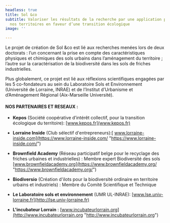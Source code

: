 ```yaml
---
headless: true
title: Sol &co
subtitle: Valoriser les résultats de la recherche par une application pratique sur
  nos territoires en faveur d’une transition écologique
image: ''

---
```

Le projet de création de Sol &co est lié aux recherches menées lors de deux doctorats : l’un concernant la prise en compte des caractéristiques physiques et chimiques des sols urbains dans l’aménagement du territoire ; l’autre sur la caractérisation de la biodiversité dans les sols de friches industrielles.

Plus globalement, ce projet est lié aux réflexions scientifiques engagées par les 5 co-fondateurs au sein du Laboratoire Sols et Environnement (Université de Lorraine, INRAE) et de l’Institut d’Urbanisme et d’Aménagement Régional (Aix-Marseille Université).

#### **NOS PARTENAIRES ET RESEAUX :**

* **Kepos** (Société coopérative d’intérêt collectif, pour la transition écologique du territoire): [www.kepos.fr](www.kepos.fr)
* **Lorraine Inside** (Club sélectif d'entrepreneurs):[ www.lorraine-inside.com](https://www.lorraine-inside.com/ "https://www.lorraine-inside.com/")
* **Brownfield Academy** (Réseau participatif belge pour le recyclage des friches urbaines et industrielles) : Membre expert Biodiversité des sols [www.brownfieldacademy.org](https://www.brownfieldacademy.org/ "https://www.brownfieldacademy.org/")
* **Biodiversio** (Création d'ilots pour la biodiversité ordinaire en territoire urbains et industriels) : Membre du Comité Scientifique et Technique


* **Le Laboratoire sols et environnement** (UMR UL-INRAE): [www.lse.univ-lorraine.fr](http://lse.univ-lorraine.fr)
* **L'incubateur Lorrain** : [www.incubateurlorrain.org](http://www.incubateurlorrain.org "http://www.incubateurlorrain.org") 